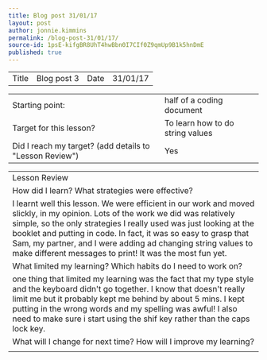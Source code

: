 ```yaml
---
title: Blog post 31/01/17
layout: post
author: jonnie.kimmins
permalink: /blog-post-31/01/17/
source-id: 1psE-kifgBR8UhT4hwBbn0I7CIf0Z9qmUp9B1k5hnDmE
published: true
---
```

<table>
  <tr>
    <td>Title</td>
    <td>Blog post 3</td>
    <td>Date</td>
    <td>31/01/17</td>
  </tr>
</table>


<table>
  <tr>
    <td>Starting point:</td>
    <td>half of a coding document</td>
  </tr>
  <tr>
    <td>Target for this lesson?</td>
    <td>To learn how to do string values</td>
  </tr>
  <tr>
    <td>Did I reach my target? 
(add details to "Lesson Review")</td>
    <td> Yes</td>
  </tr>
</table>


<table>
  <tr>
    <td>Lesson Review</td>
  </tr>
  <tr>
    <td>How did I learn? What strategies were effective? </td>
  </tr>
  <tr>
    <td> I learnt well this lesson. We were efficient in our work and moved slickly, in my opinion. Lots of the work we did was relatively simple, so the only strategies I really used was just looking at the booklet and putting in code. In fact, it was so easy to grasp that Sam, my partner, and I were adding ad changing string values to make different messages to print! It was the most fun yet.</td>
  </tr>
  <tr>
    <td>What limited my learning? Which habits do I need to work on? </td>
  </tr>
  <tr>
    <td>one thing that limited my learning was the fact that my type style and the keyboard didn't go together. I know that doesn't really limit me but it probably kept me behind by about 5 mins. I kept putting in the wrong words and my spelling was awful! I also need to make sure i start using the shif key rather than the caps lock key.</td>
  </tr>
  <tr>
    <td>What will I change for next time? How will I improve my learning?</td>
  </tr>
  <tr>
    <td></td>
  </tr>
</table>


